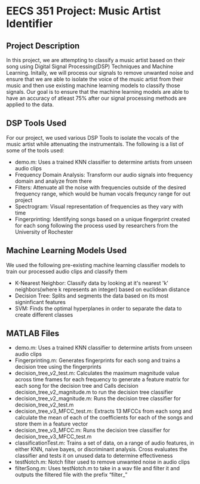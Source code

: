 <h1>EECS 351 Project: Music Artist Identifier</h1>

<h2>Project Description</h2>
<p>In this project, we are attempting to classify a music artist based on their song using Digital Signal Processing(DSP) Techniques and Machine Learning. Initally, we will process our signals to remove unwanted noise and ensure that we are able to isolate the voice of the music artist from their music and then use existing machine learning models to classify those signals. Our goal is to ensure that the machine learning models are able to have an accuracy of atleast 75% after our signal processing methods are applied to the data.  <p>

<h2>DSP Tools Used</h2>
<p>For our project, we used various DSP Tools to isolate the vocals of the music artist while attenuating the instrumentals. The following is a list of some of the tools used: </p>
<ul>
  <li>demo.m: Uses a trained KNN classifier to determine artists from unseen audio clips</li>
  
  <li>Frequency Domain Analysis: Transform our audio signals into frequency domain and analyze from there</li>
  
  <li>Filters: Attenuate all the noise with frequencies outside of the desired frequency range, which would be human vocals frequncy range for out project</li>

  <li>Spectrogram: Visual representation of frequencies as they vary with time</li>

  <li>Fingerprinting: Identifying songs based on a unique fingerprint created for each song following the process used by researchers from the University of Rochester</li>
</ul>

<h2>Machine Learning Models Used</h2>
<p>We used the following pre-existing machine learning classifier models to train our processed audio clips and classify them </p>
<ul>
  <li>K-Nearest Neighbor: Classify data by looking at it's nearest 'k' neighbors(where k represents an integer) based on euclidean distance</li>
  
  <li>Decision Tree: Splits and segments the data based on its most signinficant features</li>

  <li>SVM: Finds the optimal hyperplanes in order to separate the data to create different classes </li>

</ul>

<h2>MATLAB Files</h2>
<ul>
  <li>demo.m: Uses a trained KNN classifier to determine artists from unseen audio clips</li>
  <li>Fingerprinting.m: Generates fingerprints for each song and trains a decision tree using the fingerprints</li>

  <li>decision_tree_v2_test.m: Calculates the maximum magnitude value across time frames for each frequency to generate a feature matrix for each song for the decision tree and Calls decision decision_tree_v2_magnitude.m to run the decision tree classifier</li>

  <li>decision_tree_v2_magnitude.m: Runs the decision tree classifier for decision_tree_v2_test.m </li>

  <li>decision_tree_v3_MFCC_test.m: Extracts 13 MFCCs from each song and calculate the mean of each of the coefficients for each of the songs and store them in a feature vector</li>

  <li>decision_tree_v3_MFCC.m: Runs the decision tree classifier for decision_tree_v3_MFCC_test.m</li>

  <li>classificationTest.m: Trains a set of data, on a range of audio features, in either KNN, naive bayes, or discriminant analysis. Cross evaluates the classifier and tests it on unused data to determine effectiveness</li>

  <li>testNotch.m: Notch filter used to remove unwanted noise in audio clips</li>

  <li>filterSong.m: Uses testNotch.m to take in a wav file and filter it and outputs the filtered file with the prefix “filter_”</li>
</ul>
